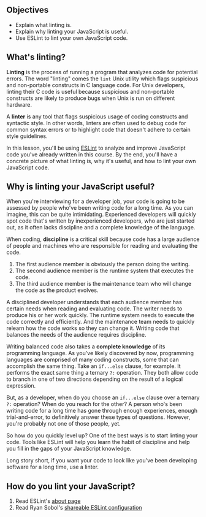 ## Objectives

- Explain what linting is.
- Explain why linting your JavaScript is useful.
- Use ESLint to lint your own JavaScript code.

## What's linting?

**Linting** is the process of running a program that analyzes code for potential errors. The word "linting" comes the `lint` Unix utility which flags suspicious and non-portable constructs in C language code. For Unix developers, linting their C code is useful because suspicious and non-portable constructs are likely to produce bugs when Unix is run on different hardware.

A **linter** is any tool that flags suspicious usage of coding constructs and syntactic style. In other words, linters are often used to debug code for common syntax errors or to highlight code that doesn't adhere to certain style guidelines.

In this lesson, you'll be using [ESLint][eslint] to analyze and improve JavaScript code you've already written in this course. By the end, you'll have a concrete picture of what linting is, why it's useful, and how to lint your own JavaScript code.

[eslint]: http://eslint.org/

## Why is linting your JavaScript useful?

When you're interviewing for a developer job, your code is going to be assessed by people who've been writing code for a long time. As you can imagine, this can be quite intimidating. Experienced developers will quickly spot code that's written by inexperienced developers, who are just started out, as it often lacks discipline and a complete knowledge of the language.

When coding, **discipline** is a critical skill because code has a large audience of people and machines who are responsible for reading and evaluating the code.

1. The first audience member is obviously the person doing the writing.
1. The second audience member is the runtime system that executes the code.
1. The third audience member is the maintenance team who will change the code as the product evolves.

A disciplined developer understands that each audience member has certain needs when reading and evaluating code. The writer needs to produce his or her work quickly. The runtime system needs to execute the code correctly and efficiently. And the maintenance team needs to quickly relearn how the code works so they can change it. Writing code that balances the needs of the audience requires discipline.

Writing balanced code also takes a **complete knowledge** of its programming language. As you've likely discovered by now, programming languages are comprised of many coding constructs, some that can accomplish the same thing. Take an `if...else` clause, for example. It performs the exact same thing a ternary `?:` operation. They both allow code to branch in one of two directions depending on the result of a logical expression.

But, as a developer, when do you choose an `if...else` clause over a ternary `?:` operation? When do you reach for the other? A person who's been writing code for a long time has gone through enough experiences, enough trial-and-error, to definitively answer these types of questions. However, you're probably not one of those people, yet.

So how do you quickly level up? One of the best ways is to start linting your code. Tools like ESLint will help you learn the habit of discipline and help you fill in the gaps of your JavaScript knowledge.

Long story short, if you want your code to look like you've been developing software for a long time, use a linter.

## How do you lint your JavaScript?

1. Read ESLint's [about page][eslint-about]
1. Read Ryan Sobol's [shareable ESLint configuration][eslint-config-ryansobol]

[eslint-config-ryansobol]: https://github.com/ryansobol/eslint-config-ryansobol
[eslint-about]: http://eslint.org/docs/about/
